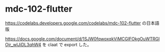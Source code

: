 # mdc-102-flutter
https://codelabs.developers.google.com/codelabs/mdc-102-flutter の日本語版

https://docs.google.com/document/d/1SJW0fqwoxqkViMCGlFOkgOuWTRGlOjr_wlJiDL3qhW4 を claat で export した。